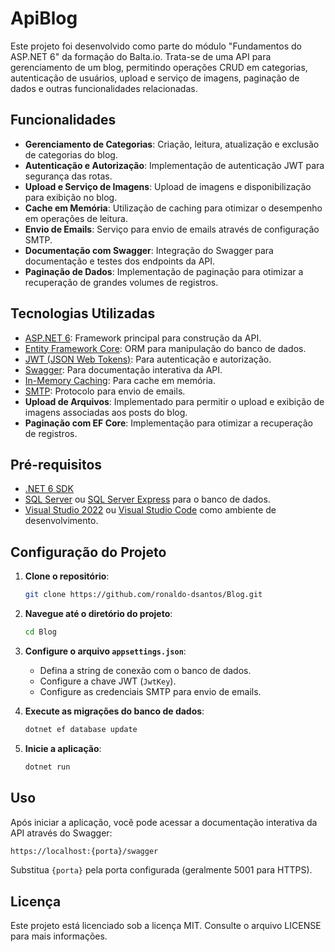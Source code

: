 # ApiBlog

Este projeto foi desenvolvido como parte do módulo "Fundamentos do ASP.NET 6" da formação do Balta.io. Trata-se de uma API para gerenciamento de um blog, permitindo operações CRUD em categorias, autenticação de usuários, upload e serviço de imagens, paginação de dados e outras funcionalidades relacionadas.

## Funcionalidades

- **Gerenciamento de Categorias**: Criação, leitura, atualização e exclusão de categorias do blog.
- **Autenticação e Autorização**: Implementação de autenticação JWT para segurança das rotas.
- **Upload e Serviço de Imagens**: Upload de imagens e disponibilização para exibição no blog.
- **Cache em Memória**: Utilização de caching para otimizar o desempenho em operações de leitura.
- **Envio de Emails**: Serviço para envio de emails através de configuração SMTP.
- **Documentação com Swagger**: Integração do Swagger para documentação e testes dos endpoints da API.
- **Paginação de Dados**: Implementação de paginação para otimizar a recuperação de grandes volumes de registros.

## Tecnologias Utilizadas

- [ASP.NET 6](https://docs.microsoft.com/pt-br/aspnet/core/introduction-to-aspnet-core?view=aspnetcore-6.0): Framework principal para construção da API.
- [Entity Framework Core](https://docs.microsoft.com/pt-br/ef/core/): ORM para manipulação do banco de dados.
- [JWT (JSON Web Tokens)](https://jwt.io/): Para autenticação e autorização.
- [Swagger](https://swagger.io/): Para documentação interativa da API.
- [In-Memory Caching](https://docs.microsoft.com/pt-br/aspnet/core/performance/caching/memory?view=aspnetcore-6.0): Para cache em memória.
- [SMTP](https://pt.wikipedia.org/wiki/Simple_Mail_Transfer_Protocol): Protocolo para envio de emails.
- **Upload de Arquivos**: Implementado para permitir o upload e exibição de imagens associadas aos posts do blog.
- **Paginação com EF Core**: Implementação para otimizar a recuperação de registros.

## Pré-requisitos

- [.NET 6 SDK](https://dotnet.microsoft.com/download/dotnet/6.0)
- [SQL Server](https://www.microsoft.com/pt-br/sql-server/sql-server-downloads) ou [SQL Server Express](https://www.microsoft.com/pt-br/sql-server/sql-server-downloads) para o banco de dados.
- [Visual Studio 2022](https://visualstudio.microsoft.com/pt-br/downloads/) ou [Visual Studio Code](https://code.visualstudio.com/) como ambiente de desenvolvimento.

## Configuração do Projeto

1. **Clone o repositório**:
    ```bash
    git clone https://github.com/ronaldo-dsantos/Blog.git
    ```
2. **Navegue até o diretório do projeto**:
    ```bash
    cd Blog
    ```
3. **Configure o arquivo `appsettings.json`**:
    - Defina a string de conexão com o banco de dados.
    - Configure a chave JWT (`JwtKey`).
    - Configure as credenciais SMTP para envio de emails.

4. **Execute as migrações do banco de dados**:
    ```bash
    dotnet ef database update
    ```

5. **Inicie a aplicação**:
    ```bash
    dotnet run
    ```

## Uso

Após iniciar a aplicação, você pode acessar a documentação interativa da API através do Swagger:

```bash
https://localhost:{porta}/swagger
```
Substitua `{porta}` pela porta configurada (geralmente 5001 para HTTPS).

## Licença

Este projeto está licenciado sob a licença MIT. Consulte o arquivo LICENSE para mais informações.
